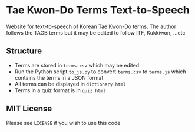 # Tae Kwon-Do Terms Text-to-Speech

Website for text-to-speech of Korean Tae Kwon-Do terms. The author follows the
TAGB terms but it may be edited to follow ITF, Kukkiwon, ...etc

## Structure

 - Terms are stored in `terms.csv` which may be edited
 - Run the Python script `to_js.py` to convert `terms.csv` to `terms.js` which
   contains the terms in a JSON format
 - All terms can be displayed in `dictionary.html`
 - Terms in a quiz format is in `quiz.html`
 
## MIT License

Please see `LICENSE` if you wish to use this code
